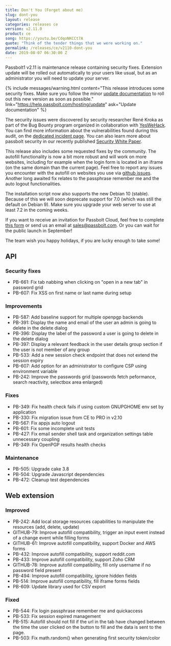 ```yaml
---
title: Don't You (Forget about me)
slug: dont-you
layout: release
categories: releases ce
version: v2.11.0
product: ce
song: https://youtu.be/CdqoNKCCt7A
quote: "Think of the tender things that we were working on."
permalink: /releases/ce/v2110-dont-you
date: 2019-08-07 06:30:00 Z
---
```


Passbolt1 v2.11 is maintenance release containing security fixes. Extension update will be rolled out 
automatically to your users like usual, but as an administrator you will need to update your server.

{% include messages/warning.html
    content="This release introduces some security fixes. Make sure you follow 
    the minor [update documentation](https://help.passbolt.com/hosting/update) to roll out this new version as soon as possible."
    link="https://help.passbolt.com/hosting/update"
    ask="Update documentation"
%}

The security issues were discovered by security researcher René Kroka as part of the Bug Bounty program 
organized in collaboration with [YesWeHack](https://yeswehack.com/). You can find more information about 
the vulnerabilities found during this audit, on the 
[dedicated incident page](https://www.passbolt.com/incidents/20190807_multiple_vulnerabilities). 
You can also learn more about passbolt security in our recently published 
[Security White Paper](https://help.passbolt.com/assets/files/Security%20White%20Paper%20-%20Passbolt%20Pro%20Edition.pdf).

This release also includes some requested fixes by the community. The autofill functionality is now a 
bit more robust and will work on more websites, including for example when the login form is located 
in an iframe (on the same domain than the current page). Feel free to report any issues you encounter 
with the autofill on websites you use via [github issues](https://github.com/passbolt/passbolt_browser_extension).
Another long awaited fix relates to the passphrase remember me and the auto logout functionalities.

The installation script now also supports the new Debian 10 (stable). Because of this we will soon 
deprecate support for 7.0 (which was still the default on Debian 9). Make sure you upgrade your web 
server to use at least 7.2 in the coming weeks.

If you want to receive an invitation for Passbolt Cloud, feel free to complete 
[this form](https://www.passbolt.com/contact/passbolt-cloud-enterprise) or send us an 
email at [sales@passbolt.com](mailto:sales@passbolt.com). Or you can wait for the public launch in September!

The team wish you happy holidays, if you are lucky enough to take some!

## API
### Security fixes
- PB-661: Fix tab nabbing when clicking on "open in a new tab" in password grid
- PB-607: Fix XSS on first name or last name during setup

### Improvements
- PB-587: Add baseline support for multiple openpgp backends
- PB-391: Display the name and email of the user an admin is going to delete in the delete dialog
- PB-396: Display the label of the password a user is going to delete in the delete dialog
- PB-397: Display a relevant feedback in the user details group section if the user is not member of any group
- PB-533: Add a new session check endpoint that does not extend the session expiry
- PB-607: Add option for an administrator to configure CSP using environment variable
- PB-242: Improve the passwords grid (passwords fetch peformance, search reactivity, selectbox area enlarged)

### Fixes
- PB-349: Fix health check fails if using custom GNUPGHOME env set by application
- PB-330: Fix migration issue from CE to PRO in v2.10
- PB-567: Fix appjs auto logout
- PB-601: Fix some incomplete unit tests
- PB-427: Fix email sender shell task and organization settings table unnecessary coupling
- PB-349: Fix OpenPGP results health checks

### Maintenance
- PB-505: Upgrade cake 3.8
- PB-504: Upgrade Javascript dependencies
- PB-472: Cleanup test dependencies

## Web extension
### Improved
- PB-242: Add local storage resources capabilities to manipulate the resources (add, delete, update)
- GITHUB-79: Improve autofill compatibility, trigger an input event instead of a change event while filling forms
- GITHUB-61: Improve autofill compatibility, support Docker and AWS forms
- PB-432: Improve autofill compatibility, support reddit.com
- PB-433: Improve autofill compatibility, support Zoho CRM
- GITHUB-78: Improve autofill compatibility, fill only username if no password field present
- PB-494: Improve autofill compatibility, ignore hidden fields
- PB-514: Improve autofill compatibility, fill iframe forms fields
- PB-609: Update library used for CSV export

### Fixed
- PB-544: Fix login passphrase remember me and quickaccess
- PB-533: Fix session expired management
- PB-515: Autofill should not fill if the url in the tab have changed between the time the user clicked on the button to fill and the data is sent to the page.
- PB-503: Fix math.random() when generating first security token/color
